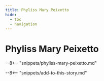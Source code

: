 ```yaml
---
title: Phyliss Mary Peixetto
hide:
  - toc
  - navigation 
---
```


# Phyliss Mary Peixetto

<!--
**ddmmmyyyy — ddmmmyyyy**
-->

--8<-- "snippets/phyliss-mary-peixetto.md"

--8<-- "snippets/add-to-this-story.md"
